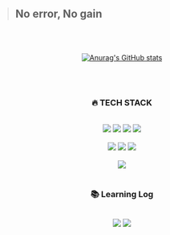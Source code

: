 
> ## No error, No gain
<br>
<br>

<div align="center">

[![Anurag's GitHub stats](https://github-readme-stats.vercel.app/api?username=xangjong)](https://github.com/xangjong/github-readme-stats)

<br>
<br>

<h3><b>🔥 TECH STACK</b></h3>
<br>
<img src="https://img.shields.io/badge/JAVA-007396?style=for-the-badge&logo=JAVA&logoColor=white">
<img src="https://img.shields.io/badge/SPRING-6DB33F?style=for-the-badge&logo=SPRING&logoColor=white">
<img src="https://img.shields.io/badge/SPRINGBOOT-6DB33F?style=for-the-badge&logo=SPRINGBOOT&logoColor=white">
<img src="https://img.shields.io/badge/MYSQL-4479A1?style=for-the-badge&logo=MYSQL&logoColor=white">
<br><br>

<img src="https://img.shields.io/badge/HTML5-E34F26?style=for-the-badge&logo=MYSQL&logoColor=white">
<img src="https://img.shields.io/badge/CSS3-1572B6?style=for-the-badge&logo=CSS3&logoColor=white">
<img src="https://img.shields.io/badge/JAVASCRIPT-F7DF1E?style=for-the-badge&logo=JAVASCRIPT&logoColor=white">
<br><br>
<img src="https://img.shields.io/badge/GITHUB-181717?style=for-the-badge&logo=GITHUB&logoColor=white">
<br><br>

<h3><b>📚 Learning Log</b></h3>
<br>
<a href="https://abit.ly/eg0t9t" target="blank"><img src="https://img.shields.io/badge/NOTION-000000?style=for-the-badge&logo=NOTION&logoColor=white"></a>
<a href="https://velog.io/@xangj0ng" target="blank" ><img src="https://img.shields.io/badge/VELOG-20C997?style=for-the-badge&logo=VELOG&logoColor=white"></a>

</div>
<!--
**xangjong/xangjong** is a ✨ _special_ ✨ repository because its `README.md` (this file) appears on your GitHub profile.

Here are some ideas to get you started:

- 🔭 I’m currently working on ...
- 🌱 I’m currently learning ...
- 👯 I’m looking to collaborate on ...
- 🤔 I’m looking for help with ...
- 💬 Ask me about ...
- 📫 How to reach me: ...
- 😄 Pronouns: ...
- ⚡ Fun fact: ...
-->

